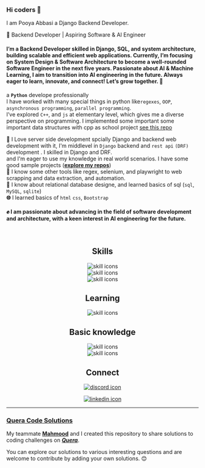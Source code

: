 ### Hi coders  👋
<p> I am <bold>Pooya Abbasi</bold> a <bold>Django Backend Developer</bold>. </p>
🚀 Backend Developer | Aspiring Software & AI Engineer

#### I’m a Backend Developer skilled in Django, SQL, and system architecture, building scalable and efficient web applications. Currently, I’m focusing on System Design & Software Architecture to become a well-rounded Software Engineer in the next five years. Passionate about AI & Machine Learning, I aim to transition into AI engineering in the future. Always eager to learn, innovate, and connect! Let’s grow together. 🚀

a **`Python`** develope professionally <br>
I have worked with many special things in python like`regexes`, `OOP`, `asynchronous programming`, `parallel programming`.<br>
I’ve explored `C++`, and `js` at elementary level, which gives me a diverse perspective on programming. I implemented some important some important data structures with cpp as school project [see this repo](https://github.com/PooyaAbbasi/DataStructure)<br>

**🎇** I Love server side development spcially Django and backend web development with it, I'm middlevel in `Django` backend and `rest api` `(DRF)` development . I skilled  in Django and DRF.    
and I'm eager to use my knowledge in real world scenarios. I have some good sample projects ([**explore my repos**](https://github.com/PooyaAbbasi?tab=repositories))<br>
**🎇** I know some other tools like regex, selenium, and playwright to web scrapping and data extraction, and automation. <br>
**🧾** I know about relational database designe, and learned basics of sql (`sql`, `MySQL`, `sqlite`) <br>
**🌐** I learned basics of `html` `css`, `Bootstrap` <br> 
#### **✊** I am passionate about advancing in the field of software development and architecture, with a keen interest in AI engineering for the future.



<br>
<div align='center'>
  <h2 align="center">Skills</h2>
  <P align='center'>
      <img alt="skill icons" src="https://skillicons.dev/icons?i=python,django,pycharm,mysql,cpp&perline=5&theme=dark" /> <br>
      <img alt="skill icons" src="https://skillicons.dev/icons?i=postman,regex,selenium,docker&perline=5&theme=dark" /> <br>
      <img alt="skill icons" src="https://skillicons.dev/icons?i=git,github,md&perline=5&theme=dark" />
  </P>
</div>
<div align='center'>
  <h2 align="center">Learning</h2>
  <P align='center'>
    <img alt="skill icons" src="https://skillicons.dev/icons?i=linux,kubernetes,flask,fastapi,vim,bash,js&perline=7&theme=dark" />
  </P>
</div>
<div align="center">
  <h2 align='center'>Basic knowledge </h2>
  <P>
    <img alt='skill icons' src="https://skillicons.dev/icons?i=linux,sqlite,java&perline=6&theme=dark" /><br>
    <img alt='skill icons' src="https://skillicons.dev/icons?i=html,css,bootstrap,js&perline=6&theme=dark" />
  </P>
</div>

<div align="center">
  <h2 align='center'> Connect </h2> 
    <p>
      <a href="https://discordapp.com/users/1076733171405688862">
        <img alt="discord icon" src="https://skillicons.dev/icons?i=discord&theme=dark" /> <br>
      </a>  
    </p>
    <p>
        <a href="www.linkedin.com/in/-pooyaabbasi-">
        <img alt="linkedin icon" src="https://skillicons.dev/icons?i=linkedin&theme=dark" />
        </a> <br>
    </p>
    
</div>


___

### [Quera Code Solutions](https://github.com/digi-gen/Code-Solutions)

My teammate [**Mahmood**](https://github.com/mr-mahmood) and I created this 
repository to share solutions to coding challenges on [_**Quera**_](https://quera.org/). 

You can explore our solutions to various interesting questions and are 
welcome to contribute by adding your own solutions. 😊

